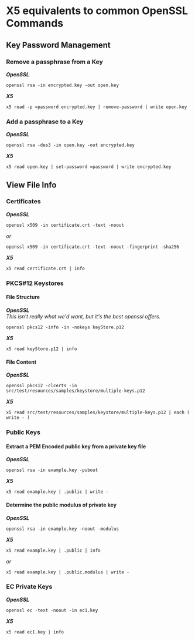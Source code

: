 # X5 equivalents to common OpenSSL Commands

## Key Password Management


### Remove a passphrase from a Key

**_OpenSSL_**

```
openssl rsa -in encrypted.key -out open.key
```

**_X5_**

```
x5 read -p =password encrypted.key | remove-password | write open.key
```

### Add a passphrase to a Key

**_OpenSSL_**

```
openssl rsa -des3 -in open.key -out encrypted.key
```

**_X5_**

```
x5 read open.key | set-password =password | write encrypted.key
```

## View File Info

### Certificates

**_OpenSSL_**

```
openssl x509 -in certificate.crt -text -noout
```

_or_

```
openssl x509 -in certificate.crt -text -noout -fingerprint -sha256
```

**_X5_**

```
x5 read certificate.crt | info
```

### PKCS#12 Keystores

#### File Structure 
**_OpenSSL_**  
_This isn't really what we'd want, but it's the best openssl offers._

```
openssl pkcs12 -info -in -nokeys keyStore.p12
```

**_X5_**

```
x5 read keyStore.p12 | info
```

#### File Content
**_OpenSSL_**

```
openssl pkcs12 -clcerts -in src/test/resources/samples/keystore/multiple-keys.p12
```

**_X5_**

```
x5 read src/test/resources/samples/keystore/multiple-keys.p12 | each ( write - )
```

### Public Keys

#### Extract a PEM Encoded public key from a private key file

**_OpenSSL_**

```
openssl rsa -in example.key -pubout
```

**_X5_**

```
x5 read example.key | .public | write -
```

#### Determine the public modulus of private key

**_OpenSSL_**

```
openssl rsa -in example.key -noout -modulus
```

**_X5_**

```
x5 read example.key | .public | info
```

_or_	

```
x5 read example.key | .public.modulus | write -
```

### EC Private Keys

**_OpenSSL_**

```
openssl ec -text -noout -in ec1.key
```

**_X5_**

```
x5 read ec1.key | info
```

